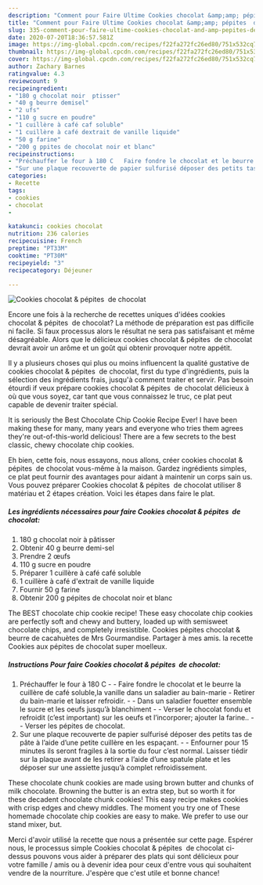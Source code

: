 ```yaml
---
description: "Comment pour Faire Ultime Cookies chocolat &amp;amp; pépites  de chocolat"
title: "Comment pour Faire Ultime Cookies chocolat &amp;amp; pépites  de chocolat"
slug: 335-comment-pour-faire-ultime-cookies-chocolat-and-amp-pepites-de-chocolat
date: 2020-07-20T18:36:57.581Z
image: https://img-global.cpcdn.com/recipes/f22fa272fc26ed80/751x532cq70/cookies-chocolat-pepites-de-chocolat-photo-principale-de-la-recette.jpg
thumbnail: https://img-global.cpcdn.com/recipes/f22fa272fc26ed80/751x532cq70/cookies-chocolat-pepites-de-chocolat-photo-principale-de-la-recette.jpg
cover: https://img-global.cpcdn.com/recipes/f22fa272fc26ed80/751x532cq70/cookies-chocolat-pepites-de-chocolat-photo-principale-de-la-recette.jpg
author: Zachary Barnes
ratingvalue: 4.3
reviewcount: 9
recipeingredient:
- "180 g chocolat noir  ptisser"
- "40 g beurre demisel"
- "2 ufs"
- "110 g sucre en poudre"
- "1 cuillère à café caf soluble"
- "1 cuillère à café dextrait de vanille liquide"
- "50 g farine"
- "200 g ppites de chocolat noir et blanc"
recipeinstructions:
- "Préchauffer le four à 180 C   Faire fondre le chocolat et le beurre la cuillère de café soluble,la vanille dans un saladier au bain-marie Retirer du bain-marie et laisser refroidir.   Dans un saladier fouetter ensemble le sucre et les oeufs jusqu’à blanchiment   Verser le chocolat fondu et refroidit (c’est important) sur les oeufs et l’incorporer; ajouter la farine..  Verser les pépites de chocolat."
- "Sur une plaque recouverte de papier sulfurisé déposer des petits tas de pâte à l’aide d’une petite cuillère en les espaçant.   Enfourner pour 15 minutes ils seront fragiles à la sortie du four c’est normal. Laisser tiédir sur la plaque avant de les retirer a l’aide d’une spatule plate et les déposer sur une assiette jusqu’à complet refroidissement."
categories:
- Recette
tags:
- cookies
- chocolat
- 

katakunci: cookies chocolat  
nutrition: 236 calories
recipecuisine: French
preptime: "PT33M"
cooktime: "PT30M"
recipeyield: "3"
recipecategory: Déjeuner

---
```



![Cookies chocolat &amp; pépites  de chocolat](https://img-global.cpcdn.com/recipes/f22fa272fc26ed80/751x532cq70/cookies-chocolat-pepites-de-chocolat-photo-principale-de-la-recette.jpg)

Encore une fois à la recherche de recettes uniques d'idées cookies chocolat &amp; pépites  de chocolat? La méthode de préparation est pas difficile ni facile. Si faux processus alors le résultat ne sera pas satisfaisant et même désagréable. Alors que le délicieux cookies chocolat &amp; pépites  de chocolat devrait avoir un arôme et un goût qui obtenir provoquer notre appétit.

Il y a plusieurs choses qui plus ou moins influencent la qualité gustative de cookies chocolat &amp; pépites  de chocolat, first du type d'ingrédients, puis la sélection des ingrédients frais, jusqu'à comment traiter et servir. Pas besoin étourdi if veux prépare cookies chocolat &amp; pépites  de chocolat délicieux à où que vous soyez, car tant que vous connaissez le truc, ce plat peut capable de devenir traiter spécial.

It is seriously the Best Chocolate Chip Cookie Recipe Ever! I have been making these for many, many years and everyone who tries them agrees they&#39;re out-of-this-world delicious! There are a few secrets to the best classic, chewy chocolate chip cookies.


Eh bien, cette fois, nous essayons, nous allons, créer cookies chocolat &amp; pépites  de chocolat vous-même à la maison. Gardez ingrédients simples, ce plat peut fournir des avantages pour aidant à maintenir un corps sain us. Vous pouvez préparer Cookies chocolat &amp; pépites  de chocolat utiliser 8 matériau et 2 étapes création. Voici les étapes dans faire le plat.

<!--inarticleads1-->

##### Les ingrédients nécessaires pour faire Cookies chocolat &amp; pépites  de chocolat:

1.  180 g chocolat noir à pâtisser
1. Obtenir 40 g beurre demi-sel
1. Prendre 2 œufs
1.  110 g sucre en poudre
1. Préparer 1 cuillère à café café soluble
1.  1 cuillère à café d&#39;extrait de vanille liquide
1. Fournir 50 g farine
1. Obtenir 200 g pépites de chocolat noir et blanc


The BEST chocolate chip cookie recipe! These easy chocolate chip cookies are perfectly soft and chewy and buttery, loaded up with semisweet chocolate chips, and completely irresistible. Cookies pépites chocolat &amp; beurre de cacahuètes de Mrs Gourmandise. Partager à mes amis. la recette Cookies aux pépites de chocolat super moelleux. 

<!--inarticleads2-->

##### Instructions Pour faire Cookies chocolat &amp; pépites  de chocolat:

1. Préchauffer le four à 180 C  -  - Faire fondre le chocolat et le beurre la cuillère de café soluble,la vanille dans un saladier au bain-marie - Retirer du bain-marie et laisser refroidir.  -  - Dans un saladier fouetter ensemble le sucre et les oeufs jusqu’à blanchiment  -  - Verser le chocolat fondu et refroidit (c’est important) sur les oeufs et l’incorporer; ajouter la farine.. -  - Verser les pépites de chocolat.
1. Sur une plaque recouverte de papier sulfurisé déposer des petits tas de pâte à l’aide d’une petite cuillère en les espaçant.  -  - Enfourner pour 15 minutes ils seront fragiles à la sortie du four c’est normal. Laisser tiédir sur la plaque avant de les retirer a l’aide d’une spatule plate et les déposer sur une assiette jusqu’à complet refroidissement.


These chocolate chunk cookies are made using brown butter and chunks of milk chocolate. Browning the butter is an extra step, but so worth it for these decadent chocolate chunk cookies! This easy recipe makes cookies with crisp edges and chewy middles. The moment you try one of These homemade chocolate chip cookies are easy to make. We prefer to use our stand mixer, but. 


Merci d'avoir utilisé la recette que nous a présentée sur cette page. Espérer nous, le processus simple Cookies chocolat &amp; pépites  de chocolat ci-dessus pouvons vous aider à préparer des plats qui sont délicieux pour votre famille / amis ou à devenir idea pour ceux d'entre vous qui souhaitent vendre de la nourriture. J'espère que c'est utile et bonne chance!
